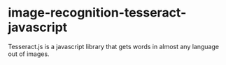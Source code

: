 # image-recognition-tesseract-javascript

Tesseract.js is a javascript library that gets words in almost any language out of images.
